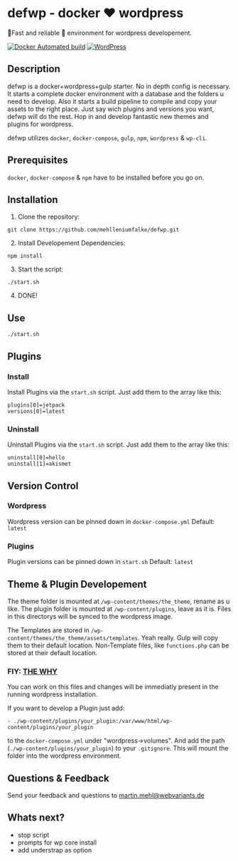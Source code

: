 # defwp - docker :heart: wordpress
:rocket:Fast and reliable :whale: environment for wordpress developement.

[![Docker Automated build](https://img.shields.io/docker/automated/jrottenberg/ffmpeg.svg)]() [![WordPress](https://img.shields.io/wordpress/v/akismet.svg)]()

## Description
defwp is a docker+wordpress+gulp starter. No in depth config is necessary. It starts a
complete docker environment with a database and the folders u need to develop. Also it starts
a build pipeline to compile and copy your assets to the right place.
Just say wich plugins and versions you want, defwp will do the rest. Hop in and
develop fantastic new themes and plugins for wordpress.

defwp utilizes `docker`, `docker-compose`, `gulp`, `npm`, `ẁordpress` & `wp-cli`.

## Prerequisites
`docker`, `docker-compose` & `npm` have to be installed before you go on.

## Installation
1. Clone the repository:
```
git clone https://github.com/mehlleniumfalke/defwp.git
```

2. Install Developement Dependencies:
```
npm install
```

3. Start the script:
```
./start.sh
```
4. DONE!

## Use
```
./start.sh
```

## Plugins
### Install
Install Plugins via the `start.sh` script. Just add them to the array like this:
```
plugins[0]=jetpack
versions[0]=latest
```

### Uninstall
Uninstall Plugins via the `start.sh` script. Just add them to the array like this:
```
uninstall[0]=hello
uninstall[1]=akismet
```


## Version Control
### Wordpress
Wordpress version can be pinned down in `docker-compose.yml`
Default: `latest`

### Plugins
Plugin versions can be pinned down in `start.sh`
Default: `latest`


## Theme & Plugin Developement

The theme folder is mounted at `/wp-content/themes/the_theme`, rename as u like.
The plugin folder is mounted at `/wp-content/plugins`, leave as it is.
Files in this directorys will be synced to the wordpress image.

The Templates are stored in `/wp-content/themes/the_theme/assets/templates`. Yeah really.
Gulp will copy them to their default location.
Non-Template files, like `functions.php` can be stored at their default location.

### FIY: [THE WHY](https://visible.vc/engineering/asset-pipeline-for-wordpress-theme-development/)

You can work on this files and changes will be immediatly present in the running wordpress installation.

If you want to develop a Plugin just add:
```
- ./wp-content/plugins/your_plugin:/var/www/html/wp-content/plugins/your_plugin
```
to the `docker-compose.yml` under "wordpress->volumes".
And add the path (`./wp-content/plugins/your_plugin`) to your `.gitignore`.
This will mount the folder into the wordpress environment.

## Questions & Feedback
Send your feedback and questions to martin.mehl@webvariants.de

## Whats next?
- stop script
- prompts for wp core install
- add understrap as option
